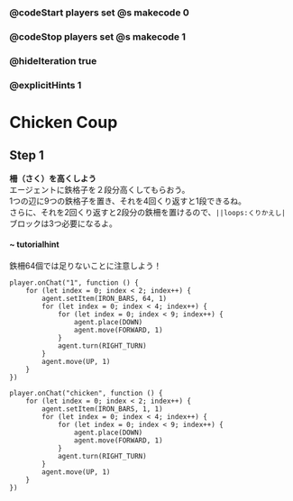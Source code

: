 ### @codeStart players set @s makecode 0
### @codeStop players set @s makecode 1

### @hideIteration true 
### @explicitHints 1


# Chicken Coup

## Step 1
**柵（さく）を高くしよう**  
エージェントに鉄格子を２段分高くしてもらおう。  
1つの辺に9つの鉄格子を置き、それを4回くり返すと1段できるね。  
さらに、それを2回くり返すと2段分の鉄柵を置けるので、``||loops:くりかえし|`` ブロックは3つ必要になるよ。


#### ~ tutorialhint
鉄柵64個では足りないことに注意しよう！
```blocks
player.onChat("1", function () {
    for (let index = 0; index < 2; index++) {
        agent.setItem(IRON_BARS, 64, 1)
        for (let index = 0; index < 4; index++) {
            for (let index = 0; index < 9; index++) {
                agent.place(DOWN)
                agent.move(FORWARD, 1)
            }
            agent.turn(RIGHT_TURN)
        }
        agent.move(UP, 1)
    }
})
```

```ghost
player.onChat("chicken", function () {
    for (let index = 0; index < 2; index++) {
        agent.setItem(IRON_BARS, 1, 1)
        for (let index = 0; index < 4; index++) {
            for (let index = 0; index < 9; index++) {
                agent.place(DOWN)
                agent.move(FORWARD, 1)
            }
            agent.turn(RIGHT_TURN)
        }
        agent.move(UP, 1)
    }
})

``` 